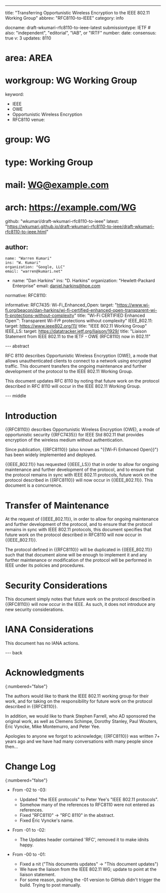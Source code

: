 ---
title: "Transferring Opportunistic Wireless Encryption to the IEEE 802.11 Working Group"
abbrev: "RFC8110-to-IEEE"
category: info

docname: draft-wkumari-rfc8110-to-ieee-latest
submissiontype: IETF  # also: "independent", "editorial", "IAB", or "IRTF"
number:
date:
consensus: true
v: 3
updates: 8110
# area: AREA
# workgroup: WG Working Group
keyword:
 - IEEE
 - OWE
 - Opportunistic Wireless Encryption
 - RFC8110
venue:
#  group: WG
#  type: Working Group
#  mail: WG@example.com
#  arch: https://example.com/WG
  github: "wkumari/draft-wkumari-rfc8110-to-ieee"
  latest: "https://wkumari.github.io/draft-wkumari-rfc8110-to-ieee/draft-wkumari-rfc8110-to-ieee.html"

author:
  -
    name: "Warren Kumari"
    ins: "W. Kumari"
    organization: "Google, LLC"
    email: "warren@kumari.net"
  -
    name: "Dan Harkins"
    ins: "D. Harkins"
    organization: "Hewlett-Packard Enterprise"
    email: daniel.harkins@hpe.com

normative:
  RFC8110:

informative:
  RFC7435:
  Wi-Fi_Enhanced_Open:
    target: "https://www.wi-fi.org/beacon/dan-harkins/wi-fi-certified-enhanced-open-transparent-wi-fi-protections-without-complexity"
    title: "Wi-Fi CERTIFIED Enhanced Open™: Transparent Wi-Fi® protections without complexity"
  IEEE_802.11:
    target: https://www.ieee802.org/11/
    title: "IEEE 802.11 Working Group"
  IEEE_LS:
    target: https://datatracker.ietf.org/liaison/1929/
    title: "Liaison Statement from IEEE 802.11 to the IETF - OWE (RFC8110) now in 802.11"


--- abstract

RFC 8110 describes Opportunistic Wireless Encryption (OWE), a mode that allows
unauthenticated clients to connect to a network using encrypted traffic. This
document transfers the ongoing maintenance and further development of the protocol to the IEEE 802.11 Working Group.

This document updates RFC 8110 by noting that future work on the protocol described in RFC 8110 will occur in the IEEE 802.11 Working Group.

--- middle

# Introduction

{{RFC8110}} describes Opportunistic Wireless Encryption (OWE), a mode of
opportunistic security {{RFC7435}} for IEEE Std 802.11 that provides encryption
of the wireless medium without authentication.

Since publication, {{RFC8110}} (also known as "{{Wi-Fi Enhanced Open}}") has been widely implemented and deployed.


{{IEEE_802.11}} has requested {{IEEE_LS}} that in order to allow for ongoing maintenance and further development of the protocol, and to ensure that the protocol remains in sync with IEEE 802.11 protocols, future work on the protocol described in {{RFC8110}} will now occur in {{IEEE_802.11}}. This document is a concurrence.

# Transfer of Maintenance

At the request of {{IEEE_802.11}}, in order to allow for ongoing maintenance
and further development of the  protocol, and to ensure that the protocol
remains in sync with IEEE 802.11 protocols, this document specifies that future
work on the protocol described in RFC8110 will now occur in {{IEEE_802.11}}.

The protocol defined in {{RFC8110}} will be duplicated in {{IEEE_802.11}}
such that that document alone will be enough to implement it and any
further maintenance or modification of the protocol will be performed
in IEEE under its policies and procedures.

# Security Considerations

This document simply notes that future work on the protocol described in
{{RFC8110}} will now occur in the IEEE. As such, it does not introduce any new
security considerations.


# IANA Considerations

This document has no IANA actions.


--- back

# Acknowledgments
{:numbered="false"}

The authors would like to thank the IEEE 802.11 working group for their work,
and for taking on the responsibility for future work on the protocol
described in {{RFC8110}}.

In addition, we would like to thank Stephen Farrell, who AD sponsored the
original work, as well as Clemens Schimpe, Dorothy Stanley, Paul Wouters, Éric
Vyncke, Mike Montemurro, and Peter Yee.

Apologies to anyone we forgot to acknowledge; {{RFC8110}} was written 7+ years ago and we have had many conversations with many people since then...

# Change Log
{:numbered="false"}

* From -02 to -03:
  * Updated "the IEEE protocols" to Peter Yee's "IEEE 802.11 protocols".
  * Somehow many of the references to RFC8110 were not entered as references.
  * Fixed "RFC8110" -> "RFC 8110" in the abstract.
  * Fixed Éric Vyncke's name.

* From -01 to -02:
  * The Updates header contained 'RFC', removed it to make idnits happy.

* From -00 to -01:
  * Fixed a nit ("This documents updates" -> "This document updates")
  * We have the liaison from the IEEE 802.11 WG; update to point at the liaison
    statement.
  * For some reason, pushing the -01 version to GitHub didn't trigger the
    build. Trying to post manually.
